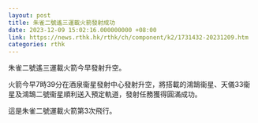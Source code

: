 ```yaml
---
layout: post
title: 朱雀二號遙三運載火箭發射成功
date: 2023-12-09 15:02:16.000000000 +08:00
link: https://news.rthk.hk/rthk/ch/component/k2/1731432-20231209.htm
categories: rthk
---
```


朱雀二號遙三運載火箭今早發射升空。

火箭今早7時39分在酒泉衞星發射中心發射升空，將搭載的鴻鵠衞星、天儀33衞星及鴻鵠二號衞星順利送入預定軌道，發射任務獲得圓滿成功。

這是朱雀二號運載火箭第3次飛行。
